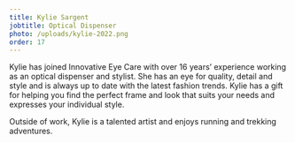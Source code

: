 ```yaml
---
title: Kylie Sargent
jobtitle: Optical Dispenser
photo: /uploads/kylie-2022.png
order: 17
---
```

Kylie has joined Innovative Eye Care with over 16 years’ experience working as an optical dispenser and stylist. She has an eye for quality, detail and style and is always up to date with the latest fashion trends. Kylie has a gift for helping you find the perfect frame and look that suits your needs and expresses your individual style.

Outside of work, Kylie is a talented artist and enjoys running and trekking adventures.
